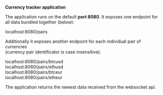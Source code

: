 **Currency tracker application**</br>

The application runs on the default **port 8080**. It exposes one endpoint for all data bundled together (below):</br>

localhost:8080/pairs</br>

Additionally it exposes another endpoint for each individual pair of currencies</br>
(currency pair identificator is case insensitive):</br>

localhost:8080/pairs/btcusd</br>
localhost:8080/pairs/ethusd</br>
localhost:8080/pairs/btceur</br>
localhost:8080/pairs/etheur</br>

The application returns the newest data received from the websocket api.

